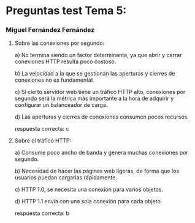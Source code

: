 # Preguntas test Tema 5: 
### Miguel Fernández Fernández

1. Sobre las conexiones por segundo:

    a) No termina siendo un factor determinante, ya que abrir y cerrar conexiones HTTP resulta poco costoso.  
    
    b) La velocidad a la que se gestionan las aperturas y cierres de conexiones no es fundamental. 
    
    c) Si cierto servidor web tiene un tráfico HTTP alto, conexiones por segundo será la métrica más importante a la hora de adquirir y configurar un balanceador de carga. 
    
    d) Las aperturas y cierres de conexiones consumen pocos recursos.  

    respuesta correcta: c


2. Sobre el tráfico HTTP:

    a) Consume poco ancho de banda y genera muchas conexiones por segundo.
    
    b) Necesidad de hacer las páginas web ligeras, de forma que los usuarios puedan cargarlas rápidamente. 
    
    c) HTTP 1.0, se necesita una conexión para varios objetos. 
    
    d) HTTP 1.1 envía con una sola conexión para cada objeto.  
    
    respuesta correcta: b
